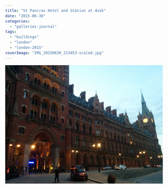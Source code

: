 ```yaml
---
title: "St Pancras Hotel and Station at dusk"
date: "2015-06-30"
categories: 
  - "galleries-journal"
tags: 
  - "buildings"
  - "london"
  - "london-2015"
coverImage: "IMG_20150630_213453-scaled.jpg"
---
```


[![](images/IMG_20150630_213453-scaled.jpg)](https://davidpeach.co.uk/wp-content/uploads/2023/05/IMG_20150630_213453-scaled.jpg)
